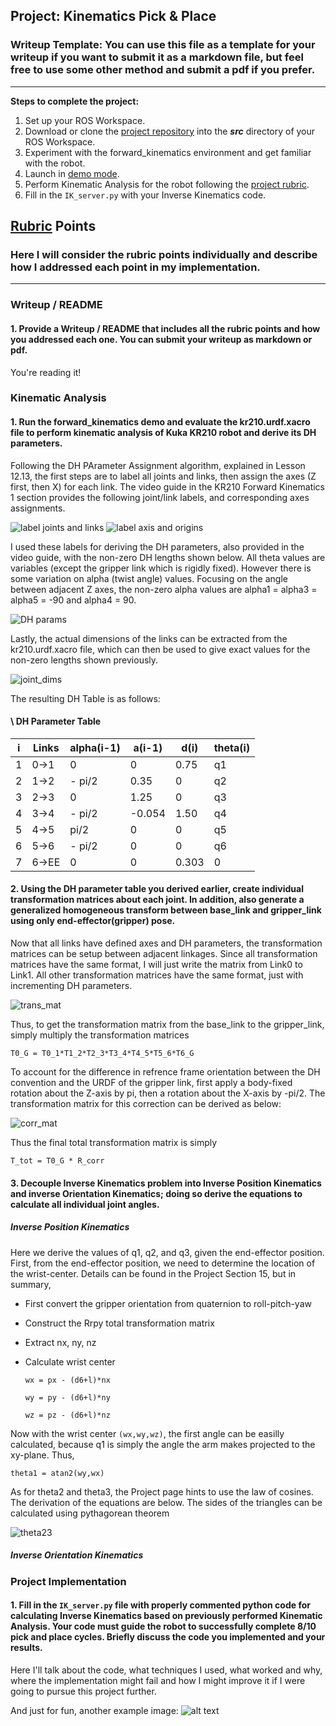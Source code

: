 ## Project: Kinematics Pick & Place
### Writeup Template: You can use this file as a template for your writeup if you want to submit it as a markdown file, but feel free to use some other method and submit a pdf if you prefer.

---


**Steps to complete the project:**  


1. Set up your ROS Workspace.
2. Download or clone the [project repository](https://github.com/udacity/RoboND-Kinematics-Project) into the ***src*** directory of your ROS Workspace.  
3. Experiment with the forward_kinematics environment and get familiar with the robot.
4. Launch in [demo mode](https://classroom.udacity.com/nanodegrees/nd209/parts/7b2fd2d7-e181-401e-977a-6158c77bf816/modules/8855de3f-2897-46c3-a805-628b5ecf045b/lessons/91d017b1-4493-4522-ad52-04a74a01094c/concepts/ae64bb91-e8c4-44c9-adbe-798e8f688193).
5. Perform Kinematic Analysis for the robot following the [project rubric](https://review.udacity.com/#!/rubrics/972/view).
6. Fill in the `IK_server.py` with your Inverse Kinematics code. 


[//]: # (Image References)

[image1]: ./misc_images/misc1.png
[image2]: ./misc_images/misc3.png
[image3]: ./misc_images/misc2.png
[joints_links]: ./writeup_images/label_joints_links.png
[axis_origins]: ./writeup_images/axis_origins.png
[dh_params]: ./writeup_images/DH_params.png
[joint_dims]: ./writeup_images/joint_dims.png
[trans_mat]: ./writeup_images/trans_mat.png
[corr_mat]: ./writeup_images/corr_mat.png
[theta23]: ./writeup_images/theta23.jpg

## [Rubric](https://review.udacity.com/#!/rubrics/972/view) Points
### Here I will consider the rubric points individually and describe how I addressed each point in my implementation.  

---
### Writeup / README

#### 1. Provide a Writeup / README that includes all the rubric points and how you addressed each one.  You can submit your writeup as markdown or pdf.  

You're reading it!

### Kinematic Analysis
#### 1. Run the forward_kinematics demo and evaluate the kr210.urdf.xacro file to perform kinematic analysis of Kuka KR210 robot and derive its DH parameters.

Following the DH PArameter Assignment algorithm, explained in Lesson 12.13, the first steps are to label all joints and links, then assign the axes (Z first, then X) for each link. The video guide in the KR210 Forward Kinematics 1 section provides the following joint/link labels, and corresponding axes assignments.

![label joints and links][joints_links]
![label axis and origins][axis_origins]

I used these labels for deriving the DH parameters, also provided in the video guide, with the non-zero DH lengths shown below. All theta values are variables (except the gripper link which is rigidly fixed). However there is some variation on alpha (twist angle) values. Focusing on the angle between adjacent Z axes, the non-zero alpha values are alpha1 = alpha3 = alpha5 = -90 and alpha4 = 90.

![DH params][dh_params]

Lastly, the actual dimensions of the links can be extracted from the kr210.urdf.xacro file, which can then be used to give exact values for the non-zero lengths shown previously. 

![joint_dims][joint_dims]

The resulting DH Table is as follows:

#### \   DH Parameter Table
i   | Links | alpha(i-1) | a(i-1) | d(i)   | theta(i)
--- | ---   | ---        | ---    | ---    | ---
1   | 0->1  | 0          | 0      | 0.75   | q1
2   | 1->2  | - pi/2     | 0.35   | 0      | q2
3   | 2->3  | 0          | 1.25   | 0      | q3
4   | 3->4  | - pi/2     | -0.054 | 1.50   | q4
5   | 4->5  | pi/2       | 0      | 0      | q5
6   | 5->6  | - pi/2     | 0      | 0      | q6
7   | 6->EE | 0          | 0      | 0.303  | 0



#### 2. Using the DH parameter table you derived earlier, create individual transformation matrices about each joint. In addition, also generate a generalized homogeneous transform between base_link and gripper_link using only end-effector(gripper) pose.


Now that all links have defined axes and DH parameters, the transformation matrices can be setup between adjacent linkages. Since all transformation matrices have the same format, I will just write the matrix from Link0 to Link1. All other transformation matrices have the same format, just with incrementing DH parameters.

![trans_mat][trans_mat]

Thus, to get the transformation matrix from the base_link to the gripper_link, simply multiply the transformation matrices

`T0_G = T0_1*T1_2*T2_3*T3_4*T4_5*T5_6*T6_G`

To account for the difference in refrence frame orientation between the DH convention and the URDF of the gripper link, first apply a body-fixed rotation about the Z-axis by pi, then a rotation about the X-axis by -pi/2. The transformation matrix for this correction can be derived as below:

![corr_mat][corr_mat]

Thus the final total transformation matrix is simply 

`T_tot = T0_G * R_corr`



#### 3. Decouple Inverse Kinematics problem into Inverse Position Kinematics and inverse Orientation Kinematics; doing so derive the equations to calculate all individual joint angles.

##### Inverse Position Kinematics
Here we derive the values of q1, q2, and q3, given the end-effector position. 
First, from the end-effector position, we need to determine the location of the wrist-center. Details can be found in the Project Section 15, but in summary,

- First convert the gripper orientation from quaternion to roll-pitch-yaw
- Construct the Rrpy total transformation matrix
- Extract nx, ny, nz 
- Calculate wrist center

    `wx = px - (d6+l)*nx`

    `wy = py - (d6+l)*ny`

    `wz = pz - (d6+l)*nz`

Now with the wrist center `(wx,wy,wz)`, the first angle can be easilly calculated, because q1 is simply the angle the arm makes projected to the xy-plane. Thus,

`theta1 = atan2(wy,wx)`

As for theta2 and theta3, the Project page hints to use the law of cosines. The derivation of the equations are below. The sides of the triangles can be calculated using pythagorean theorem

![theta23][theta23]

##### Inverse Orientation Kinematics


### Project Implementation

#### 1. Fill in the `IK_server.py` file with properly commented python code for calculating Inverse Kinematics based on previously performed Kinematic Analysis. Your code must guide the robot to successfully complete 8/10 pick and place cycles. Briefly discuss the code you implemented and your results. 


Here I'll talk about the code, what techniques I used, what worked and why, where the implementation might fail and how I might improve it if I were going to pursue this project further.  


And just for fun, another example image:
![alt text][image3]



